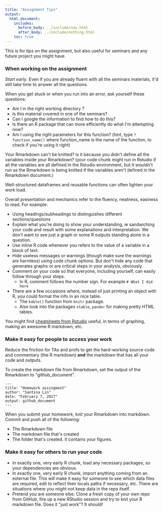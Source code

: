 ```yaml
---
title: "Assignment Tips"
output:
  html_document:
    includes:
      before_body: ../include/nav.html
      after_body: ../include/nothing.html
    toc: true
---
```


This is for tips on the assignment, but also useful for seminars and any future project you might have. 

### When working on the assignment  

*Start early*. Even if you are already fluent with all the seminars materials, it'd still take time to answer all the questions. 

When you get stuck or when you run into an error, ask yourself these questions: 

- Am I in the right working directory ? 
- Is this material covered in one of the seminars?
- Can I google the information to find how to do this? 
- Is there an R package that can more efficiently do what I'm attempting now? 
- Am I using the right parameters for this function?  (hint, type `?function_name()` where function_name is the name of the function, to check if you're using it right) 

Your Rmarkdown can't be knitted? Is it because you didn't define all the variables inside your Rmarkdown? (your code chunk might run in Rstudio if all the variables are all defined in the Rstudio environment, but it wouldn't run as the Rmarkdown is being knitted if the variables aren't defined in the Rmarkdown document.)

Well-structured dataframes and reusable functions can often lighten your work load. 

Overall presentation and mechanics refer to the fluency, neatness, easiness to read. For example:

- Using headings/subheadings to distinguishes different sections/questions
- Explain what you're doing to show your understanding, ie sandwiching your code and result with some explanations and interpretation. We don't want to see just a graph or some R outputs standing alone in a question. 
- Use inline R code whenever you refers to the value of a variable in a block of text. 
- Hide useless messages or warnings (though make sure the warnings are harmless) using code chunk options. But don't hide any code that generates graphs or are critical steps in your analysis, obviously. 
- Comment on your code so that everyone, including yourself, can easily follow through your steps.
    - In R, comment follows the number sign. For example `# What I did here`  
- There are a few occasions where, instead of just printing an object with R, you could format the info in an nice table. 
    - The `kable()` function from `knitr` package.
    - Also look into the packages `xtable`, `pander` for making pretty HTML tables.

You might find [cheatsheets from Rstudio](https://www.rstudio.com/resources/cheatsheets/) useful, in terms of graphing, making an awesome R markdown, etc.

### Make it easy for people to access your work 

Reduce the friction for TAs and profs to get the hard-working source code and commentary (the R markdown) __and__ the markdown that has all your code and outputs. 

To create the markdown file from Rmarkdown, set the output of the Rmarkdown to "github_document".

```
---
title: "Homework assingment"
author: "Santina Lin"
date: "February 7, 2017"
output: github_document
---

```
When you submit your homework, knit your Rmarkdown into markdown. Commit and push all of the following:
- The Rmarkdown file
- The markdown file that's created
- The folder that's created. It contains your figures.  


### Make it easy for others to run your code

  * In exactly one, very early R chunk, load any necessary packages, so your dependencies are obvious.
  * In exactly one, very early R chunk, import anything coming from an external file. This will make it easy for someone to see which data files are required, edit to reflect their locals paths if necessary, etc. There are situations where you might not keep data in the repo itself.
  * Pretend you are someone else. Clone a fresh copy of your own repo from GitHub, fire up a new RStudio session and try to knit your R markdown file. Does it "just work"? It should!
  